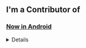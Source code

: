 ## I'm a Contributor of
### [Now in Android](https://github.com/android/nowinandroid)
<details>
<summary>Details</summary>

#### Merged
• android/nowinandroid#1240   
• android/nowinandroid#1247   
• android/nowinandroid#1239   

#### Pull Request
• android/nowinandroid#1223   
• android/nowinandroid#1238   
• android/nowinandroid#1258   

</details>


<!--
**Jaehwa-Noh/Jaehwa-Noh** is a ✨ _special_ ✨ repository because its `README.md` (this file) appears on your GitHub profile.

Here are some ideas to get you started:

- 🔭 I’m currently working on ...
- 🌱 I’m currently learning ...
- 👯 I’m looking to collaborate on ...
- 🤔 I’m looking for help with ...
- 💬 Ask me about ...
- 📫 How to reach me: ...
- 😄 Pronouns: ...
- ⚡ Fun fact: ...
-->
